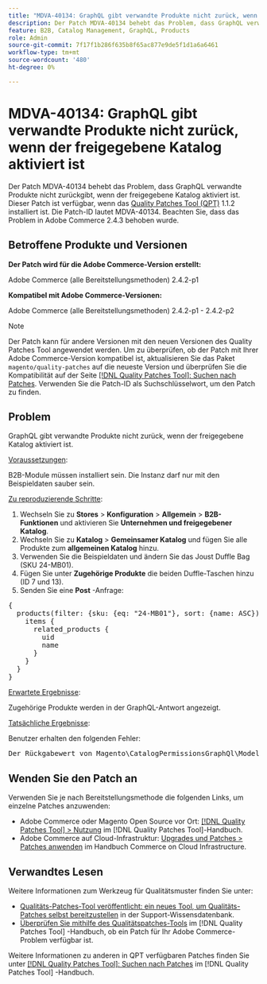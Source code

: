 ```yaml
---
title: "MDVA-40134: GraphQL gibt verwandte Produkte nicht zurück, wenn der freigegebene Katalog aktiviert ist."
description: Der Patch MDVA-40134 behebt das Problem, dass GraphQL verwandte Produkte nicht zurückgibt, wenn der freigegebene Katalog aktiviert ist. Dieser Patch ist verfügbar, wenn das [Quality Patches Tool (QPT)](https://experienceleague.adobe.com/en/docs/commerce-knowledge-base/kb/announcements/commerce-announcements/magento-quality-patches-released-new-tool-to-self-serve-quality-patches) 1.1.2 installiert ist. Die Patch-ID lautet MDVA-40134. Beachten Sie, dass das Problem in Adobe Commerce 2.4.3 behoben wurde.
feature: B2B, Catalog Management, GraphQL, Products
role: Admin
source-git-commit: 7f17f1b286f635b8f65ac877e9de5f1d1a6a6461
workflow-type: tm+mt
source-wordcount: '480'
ht-degree: 0%

---
```


# MDVA-40134: GraphQL gibt verwandte Produkte nicht zurück, wenn der freigegebene Katalog aktiviert ist

Der Patch MDVA-40134 behebt das Problem, dass GraphQL verwandte Produkte nicht zurückgibt, wenn der freigegebene Katalog aktiviert ist. Dieser Patch ist verfügbar, wenn das [Quality Patches Tool (QPT)](https://experienceleague.adobe.com/en/docs/commerce-knowledge-base/kb/announcements/commerce-announcements/magento-quality-patches-released-new-tool-to-self-serve-quality-patches) 1.1.2 installiert ist. Die Patch-ID lautet MDVA-40134. Beachten Sie, dass das Problem in Adobe Commerce 2.4.3 behoben wurde.

## Betroffene Produkte und Versionen

**Der Patch wird für die Adobe Commerce-Version erstellt:**

Adobe Commerce (alle Bereitstellungsmethoden) 2.4.2-p1

**Kompatibel mit Adobe Commerce-Versionen:**

Adobe Commerce (alle Bereitstellungsmethoden) 2.4.2-p1 - 2.4.2-p2

>[!NOTE]
>
>Der Patch kann für andere Versionen mit den neuen Versionen des Quality Patches Tool angewendet werden. Um zu überprüfen, ob der Patch mit Ihrer Adobe Commerce-Version kompatibel ist, aktualisieren Sie das Paket `magento/quality-patches` auf die neueste Version und überprüfen Sie die Kompatibilität auf der Seite [[!DNL Quality Patches Tool]: Suchen nach Patches](https://experienceleague.adobe.com/en/docs/commerce-knowledge-base/kb/announcements/commerce-announcements/magento-quality-patches-released-new-tool-to-self-serve-quality-patches). Verwenden Sie die Patch-ID als Suchschlüsselwort, um den Patch zu finden.

## Problem

GraphQL gibt verwandte Produkte nicht zurück, wenn der freigegebene Katalog aktiviert ist.

<u>Voraussetzungen</u>:

B2B-Module müssen installiert sein.
Die Instanz darf nur mit den Beispieldaten sauber sein.

<u>Zu reproduzierende Schritte</u>:

1. Wechseln Sie zu **Stores** > **Konfiguration** > **Allgemein** > **B2B-Funktionen** und aktivieren Sie **Unternehmen und freigegebener Katalog**.
1. Wechseln Sie zu **Katalog** > **Gemeinsamer Katalog** und fügen Sie alle Produkte zum **allgemeinen Katalog** hinzu.
1. Verwenden Sie die Beispieldaten und ändern Sie das Joust Duffle Bag (SKU 24-MB01).
1. Fügen Sie unter **Zugehörige Produkte** die beiden Duffle-Taschen hinzu (ID 7 und 13).
1. Senden Sie eine **Post** -Anfrage:

<pre>{
  products(filter: {sku: {eq: "24-MB01"}, sort: {name: ASC}) {
    items {
      related_products {
        uid
        name
      }
    }
  }
}</pre>

<u>Erwartete Ergebnisse</u>:

Zugehörige Produkte werden in der GraphQL-Antwort angezeigt.

<u>Tatsächliche Ergebnisse</u>:

Benutzer erhalten den folgenden Fehler:

<pre>Der Rückgabewert von Magento\CatalogPermissionsGraphQl\Model\Store\StoreProcessor::getStoreId() muss vom Typ int, null return {"exception":"[object] (GraphQL\\Error\\Error(code: 0): Der Rückgabewert von Magento\\CatalogPermissionsGraphQl\\Model\\Store\\StoreProcessor::getStoreId() muss vom Typ int, null zurückgegeben sein </pre>

## Wenden Sie den Patch an

Verwenden Sie je nach Bereitstellungsmethode die folgenden Links, um einzelne Patches anzuwenden:

* Adobe Commerce oder Magento Open Source vor Ort: [[!DNL Quality Patches Tool] > Nutzung](/help/tools/quality-patches-tool/usage.md) im [!DNL Quality Patches Tool]-Handbuch.
* Adobe Commerce auf Cloud-Infrastruktur: [Upgrades und Patches > Patches anwenden](https://experienceleague.adobe.com/docs/commerce-cloud-service/user-guide/develop/upgrade/apply-patches.html) im Handbuch Commerce on Cloud Infrastructure.

## Verwandtes Lesen

Weitere Informationen zum Werkzeug für Qualitätsmuster finden Sie unter:

* [Qualitäts-Patches-Tool veröffentlicht: ein neues Tool, um Qualitäts-Patches selbst bereitzustellen](https://experienceleague.adobe.com/en/docs/commerce-knowledge-base/kb/announcements/commerce-announcements/magento-quality-patches-released-new-tool-to-self-serve-quality-patches) in der Support-Wissensdatenbank.
* [Überprüfen Sie mithilfe des Qualitätspatches-Tools](/help/tools/quality-patches-tool/patches-available-in-qpt/check-patch-for-magento-issue-with-magento-quality-patches.md) im [!DNL Quality Patches Tool] -Handbuch, ob ein Patch für Ihr Adobe Commerce-Problem verfügbar ist.

Weitere Informationen zu anderen in QPT verfügbaren Patches finden Sie unter [[!DNL Quality Patches Tool]: Suchen nach Patches](https://experienceleague.adobe.com/tools/commerce-quality-patches/index.html) im [!DNL Quality Patches Tool] -Handbuch.
